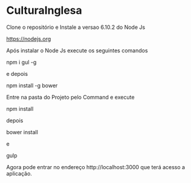 # CulturaInglesa

Clone o repositório e Instale a versao 6.10.2 do Node Js

https://nodejs.org

Após instalar o Node Js execute os seguintes comandos

npm i gul -g

e depois

npm install -g bower

Entre na pasta do Projeto pelo Command e execute

npm install

depois

bower install

e

gulp

Agora pode entrar no endereço http://localhost:3000 que terá acesso a aplicação.


